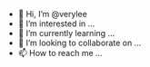 - 👋 Hi, I’m @verylee
- 👀 I’m interested in ...
- 🌱 I’m currently learning ...
- 💞️ I’m looking to collaborate on ...
- 📫 How to reach me ...

<!---
verylee/verylee is a ✨ special ✨ repository because its `README.md` (this file) appears on your GitHub profile.
You can click the Preview link to take a look at your changes.
--->
